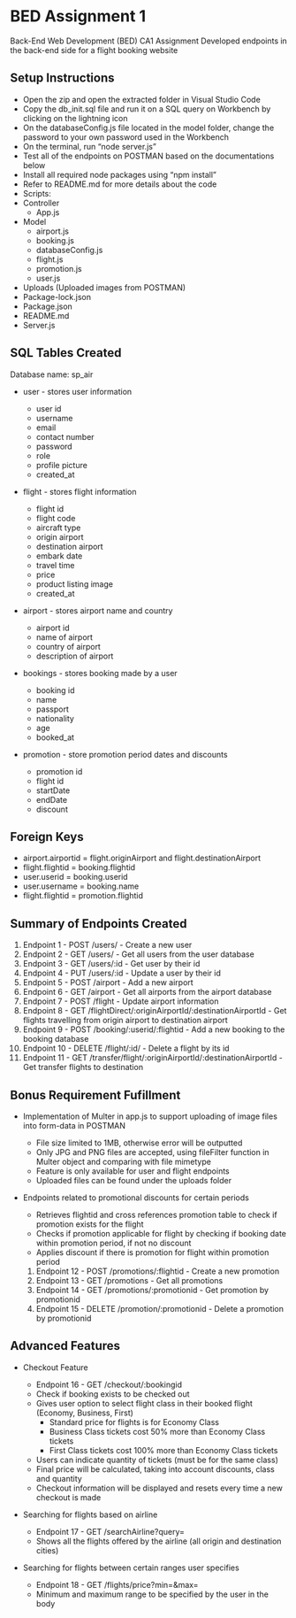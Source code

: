 # BED Assignment 1

Back-End Web Development (BED) CA1 Assignment
Developed endpoints in the back-end side for a flight booking website

## Setup Instructions
- Open the zip and open the extracted folder in Visual Studio Code
-	Copy the db_init.sql file and run it on a SQL query on Workbench by clicking on the lightning icon
-	On the databaseConfig.js file located in the model folder, change the password to your own password used in the Workbench
-	On the terminal, run “node server.js”
-	Test all of the endpoints on POSTMAN based on the documentations below
-	Install all required node packages using “npm install”
-	Refer to README.md for more details about the code
-	Scripts:
  -	Controller
    -	App.js
  -	Model
    -	airport.js
    -	booking.js
    -	databaseConfig.js
    -	flight.js
    -	promotion.js
    -	user.js
  -	Uploads (Uploaded images from POSTMAN)
  -	Package-lock.json
  -	Package.json
  -	README.md
  -	Server.js


## SQL Tables Created

Database name: sp_air

- user - stores user information
  
  - user id
  - username
  - email
  - contact number
  - password
  - role
  - profile picture
  - created_at

- flight - stores flight information
  
  - flight id 
  - flight code
  - aircraft type
  - origin airport
  - destination airport
  - embark date
  - travel time
  - price
  - product listing image
  - created_at

- airport - stores airport name and country
  
  - airport id
  - name of airport
  - country of airport
  - description of airport

- bookings - stores booking made by a user
  
  - booking id
  - name
  - passport
  - nationality
  - age
  - booked_at

- promotion - store promotion period dates and discounts
  
  - promotion id
  - flight id
  - startDate
  - endDate
  - discount

## Foreign Keys

- airport.airportid = flight.originAirport and flight.destinationAirport
- flight.flightid = booking.flightid
- user.userid = booking.userid
- user.username = booking.name
- flight.flightid = promotion.flightid

## Summary of Endpoints Created

1. Endpoint 1 - POST /users/ - Create a new user
2. Endpoint 2 - GET /users/ - Get all users from the user database
3. Endpoint 3 - GET /users/:id - Get user by their id
4. Endpoint 4 - PUT /users/:id - Update a user by their id
5. Endpoint 5 - POST /airport - Add a new airport
6. Endpoint 6 - GET /airport - Get all airports from the airport database
7. Endpoint 7 - POST /flight - Update airport information
8. Endpoint 8 - GET /flightDirect/:originAirportId/:destinationAirportId - Get flights travelling from origin airport to destination airport
9. Endpoint 9 - POST /booking/:userid/:flightid - Add a new booking to the booking database
10. Endpoint 10 - DELETE /flight/:id/ - Delete a flight by its id
11. Endpoint 11 - GET /transfer/flight/:originAirportId/:destinationAirportId - Get transfer flights to destination

## Bonus Requirement Fufillment

- Implementation of Multer in app.js to support uploading of image files into form-data in POSTMAN
  
  - File size limited to 1MB, otherwise error will be outputted
  - Only JPG and PNG files are accepted, using fileFilter function in Multer object and comparing with file mimetype
  - Feature is only available for user and flight endpoints
  - Uploaded files can be found under the uploads folder

- Endpoints related to promotional discounts for certain periods
  
  - Retrieves flightid and cross references promotion table to check if promotion exists for the flight
  - Checks if promotion applicable for flight by checking if booking date within promotion period, if not no discount
  - Applies discount if there is promotion for flight within promotion period
  1. Endpoint 12 - POST /promotions/:flightid - Create a new promotion
  2. Endpoint 13 - GET /promotions - Get all promotions
  3. Endpoint 14 - GET /promotions/:promotionid - Get promotion by promotionid
  4. Endpoint 15 - DELETE /promotion/:promotionid - Delete a promotion by promotionid

## Advanced Features

- Checkout Feature
  
  - Endpoint 16 - GET /checkout/:bookingid
  - Check if booking exists to be checked out
  - Gives user option to select flight class in their booked flight (Economy, Business, First)
    - Standard price for flights is for Economy Class
    - Business Class tickets cost 50% more than Economy Class tickets
    - First Class tickets cost 100% more than Economy Class tickets
  - Users can indicate quantity of tickets (must be for the same class)
  - Final price will be calculated, taking into account discounts, class and quantity
  - Checkout information will be displayed and resets every time a new checkout is made

- Searching for flights based on airline
  
  - Endpoint 17 - GET /searchAirline?query=
  - Shows all the flights offered by the airline (all origin and destination cities)

- Searching for flights between certain ranges user specifies
  
  - Endpoint 18 - GET /flights/price?min=&max=
  - Minimum and maximum range to be specified by the user in the body
